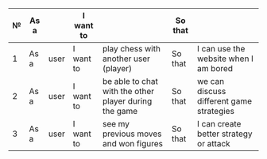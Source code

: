 | № | As a  |       | I want to |   | So that   |   |
|---|---    |---    |---        |---|---        |---|
| 1 | As a  | user  | I want to | play chess with another user (player)                 | So that | I can use the website when I am bored       |
| 2 | As a  | user  | I want to | be able to chat with the other player during the game | So that | we can discuss different game strategies    |
| 3 | As a  | user  | I want to | see my previous moves and won figures                 | So that | I can create better strategy or attack      |